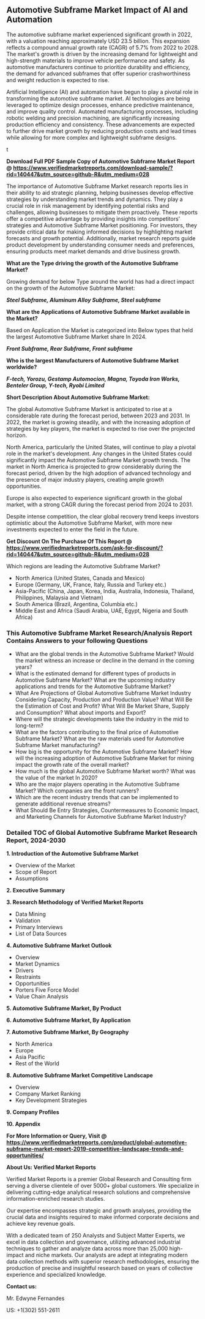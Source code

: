 <h2>Automotive Subframe Market Impact of AI and Automation</h2><p>The automotive subframe market experienced significant growth in 2022, with a valuation reaching approximately USD 23.5 billion. This expansion reflects a compound annual growth rate (CAGR) of 5.7% from 2022 to 2028. The market's growth is driven by the increasing demand for lightweight and high-strength materials to improve vehicle performance and safety. As automotive manufacturers continue to prioritize durability and efficiency, the demand for advanced subframes that offer superior crashworthiness and weight reduction is expected to rise.</p><p>Artificial Intelligence (AI) and automation have begun to play a pivotal role in transforming the automotive subframe market. AI technologies are being leveraged to optimize design processes, enhance predictive maintenance, and improve quality control. Automated manufacturing processes, including robotic welding and precision machining, are significantly increasing production efficiency and consistency. These advancements are expected to further drive market growth by reducing production costs and lead times while allowing for more complex and lightweight subframe designs.</p>t</p><p id="" class=""><strong>Download Full PDF Sample Copy of Automotive Subframe Market Report @ <a href="https://www.verifiedmarketreports.com/download-sample/?rid=140447&utm_source=github-R&utm_medium=028" target="_blank">https://www.verifiedmarketreports.com/download-sample/?rid=140447&utm_source=github-R&utm_medium=028</a></strong></p><p>The importance of&nbsp;Automotive Subframe Market research reports lies in their ability to aid strategic planning, helping businesses develop effective strategies by understanding market trends and dynamics. They play a crucial role in risk management by identifying potential risks and challenges, allowing businesses to mitigate them proactively. These reports offer a competitive advantage by providing insights into competitors' strategies and Automotive Subframe Market positioning. For investors, they provide critical data for making informed decisions by highlighting market forecasts and growth potential. Additionally, market research reports guide product development by understanding consumer needs and preferences, ensuring products meet market demands and drive business growth.</p><p><strong>What are the&nbsp;Type driving the growth of the Automotive Subframe Market?</strong></p><p id="" class="">Growing demand for below Type around the world has had a direct impact on the growth of the Automotive Subframe Market:</p><em><strong>Steel Subframe, Aluminum Alloy Subframe, Steel subframe</strong></em></p><strong>What are the&nbsp;Applications&nbsp;of Automotive Subframe Market available in the Market?</strong></p><p id="" class="">Based on Application the Market is categorized into Below types that held the largest Automotive Subframe Market share In 2024.</p><em><strong>Front Subframe, Rear Subframe, Front subframe</strong></em></p><strong>Who is the largest Manufacturers of Automotive Subframe Market worldwide?</strong></p><p><em><strong>F-tech, Yorozu, Gestamp Automocion, Magna, Toyoda Iron Works, Benteler Group, Y-tech, Ryobi Limited</strong></em></p><p id="" class=""><strong>Short Description About Automotive Subframe Market:</strong></p><p>The global Automotive Subframe Market is anticipated to rise at a considerable rate during the forecast period, between 2023 and 2031. In 2022, the market is growing steadily, and with the increasing adoption of strategies by key players, the market is expected to rise over the projected horizon.</p><p>North America, particularly the United States, will continue to play a pivotal role in the market's development. Any changes in the United States could significantly impact the Automotive Subframe Market growth trends. The market in North America is projected to grow considerably during the forecast period, driven by the high adoption of advanced technology and the presence of major industry players, creating ample growth opportunities.</p><p>Europe is also expected to experience significant growth in the global market, with a strong CAGR during the forecast period from 2024 to 2031.</p><p>Despite intense competition, the clear global recovery trend keeps investors optimistic about the Automotive Subframe Market, with more new investments expected to enter the field in the future.</p><p id="" class=""><strong>Get Discount On The Purchase Of This Report @ <a href="https://www.verifiedmarketreports.com/ask-for-discount/?rid=140447&utm_source=github-R&utm_medium=028" target="_blank">https://www.verifiedmarketreports.com/ask-for-discount/?rid=140447&utm_source=github-R&utm_medium=028</a></strong></p>Which regions are leading the Automotive Subframe Market?</p><ul><li>North America (United States, Canada and Mexico)</li><li>Europe (Germany, UK, France, Italy, Russia and Turkey etc.)</li><li>Asia-Pacific (China, Japan, Korea, India, Australia, Indonesia, Thailand, Philippines, Malaysia and Vietnam)</li><li>South America (Brazil, Argentina, Columbia etc.)</li><li>Middle East and Africa (Saudi Arabia, UAE, Egypt, Nigeria and South Africa)</li></ul><h3 id="" class="">This Automotive Subframe Market Research/Analysis Report Contains Answers to your following Questions</h3><ul><li>What are the global trends in the Automotive Subframe Market? Would the market witness an increase or decline in the demand in the coming years?</li><li>What is the estimated demand for different types of products in Automotive Subframe Market? What are the upcoming industry applications and trends for the Automotive Subframe Market?</li><li>What Are Projections of Global Automotive Subframe Market Industry Considering Capacity, Production and Production Value? What Will Be the Estimation of Cost and Profit? What Will Be Market Share, Supply and Consumption? What about imports and Export?</li><li>Where will the strategic developments take the industry in the mid to long-term?</li><li>What are the factors contributing to the final price of Automotive Subframe Market? What are the raw materials used for Automotive Subframe Market manufacturing?</li><li>How big is the opportunity for the Automotive Subframe Market? How will the increasing adoption of Automotive Subframe Market for mining impact the growth rate of the overall market?</li><li>How much is the global Automotive Subframe Market worth? What was the value of the market In 2020?</li><li>Who are the major players operating in the Automotive Subframe Market? Which companies are the front runners?</li><li>Which are the recent industry trends that can be implemented to generate additional revenue streams?</li><li>What Should Be Entry Strategies, Countermeasures to Economic Impact, and Marketing Channels for Automotive Subframe Market Industry?</li></ul><h3 id="" class="">Detailed TOC of Global Automotive Subframe Market Research Report, 2024-2030</h3><p id="" class=""><strong>1. Introduction of the Automotive Subframe Market</strong></p><ul><li>Overview of the Market</li><li>Scope of Report</li><li>Assumptions</li></ul><p id="" class=""><strong>2. Executive Summary</strong></p><p id="" class=""><strong>3. Research Methodology of Verified Market Reports</strong></p><ul><li>Data Mining</li><li>Validation</li><li>Primary Interviews</li><li>List of Data Sources</li></ul><p id="" class=""><strong>4. Automotive Subframe Market Outlook</strong></p><ul><li>Overview</li><li>Market Dynamics</li><li>Drivers</li><li>Restraints</li><li>Opportunities</li><li>Porters Five Force Model</li><li>Value Chain Analysis</li></ul><p id="" class=""><strong>5. Automotive Subframe Market, By Product</strong></p><p id="" class=""><strong>6. Automotive Subframe Market, By Application</strong></p><p id="" class=""><strong>7. Automotive Subframe Market, By Geography</strong></p><ul><li>North America</li><li>Europe</li><li>Asia Pacific</li><li>Rest of the World</li></ul><p id="" class=""><strong>8. Automotive Subframe Market Competitive Landscape</strong></p><ul><li>Overview</li><li>Company Market Ranking</li><li>Key Development Strategies</li></ul><p id="" class=""><strong>9. Company Profiles</strong></p><p id="" class=""><strong>10. Appendix</strong></p><p id="" class=""><strong>For More Information or Query, Visit @ <a href="https://www.verifiedmarketreports.com/product/global-automotive-subframe-market-report-2019-competitive-landscape-trends-and-opportunities/" target="_blank">https://www.verifiedmarketreports.com/product/global-automotive-subframe-market-report-2019-competitive-landscape-trends-and-opportunities/</a></strong></p><p id="" class=""><strong>About Us: Verified Market Reports</strong></p><p id="" class="">Verified Market Reports is a premier Global Research and Consulting firm serving a diverse clientele of over 5000+ global customers. We specialize in delivering cutting-edge analytical research solutions and comprehensive information-enriched research studies.</p><p id="" class="">Our expertise encompasses strategic and growth analyses, providing the crucial data and insights required to make informed corporate decisions and achieve key revenue goals.</p><p id="" class="">With a dedicated team of 250 Analysts and Subject Matter Experts, we excel in data collection and governance, utilizing advanced industrial techniques to gather and analyze data across more than 25,000 high-impact and niche markets. Our analysts are adept at integrating modern data collection methods with superior research methodologies, ensuring the production of precise and insightful research based on years of collective experience and specialized knowledge.</p><p id="" class=""><strong>Contact us:</strong></p><p id="" class="">Mr. Edwyne Fernandes</p><p id="" class="">US: +1(302) 551-2611</p>
